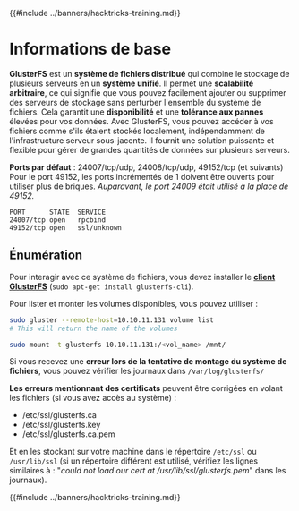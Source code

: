 {{#include ../banners/hacktricks-training.md}}

# Informations de base

**GlusterFS** est un **système de fichiers distribué** qui combine le stockage de plusieurs serveurs en un **système unifié**. Il permet une **scalabilité arbitraire**, ce qui signifie que vous pouvez facilement ajouter ou supprimer des serveurs de stockage sans perturber l'ensemble du système de fichiers. Cela garantit une **disponibilité** et une **tolérance aux pannes** élevées pour vos données. Avec GlusterFS, vous pouvez accéder à vos fichiers comme s'ils étaient stockés localement, indépendamment de l'infrastructure serveur sous-jacente. Il fournit une solution puissante et flexible pour gérer de grandes quantités de données sur plusieurs serveurs.

**Ports par défaut** : 24007/tcp/udp, 24008/tcp/udp, 49152/tcp (et suivants)\
Pour le port 49152, les ports incrémentés de 1 doivent être ouverts pour utiliser plus de briques. _Auparavant, le port 24009 était utilisé à la place de 49152._
```
PORT      STATE  SERVICE
24007/tcp open   rpcbind
49152/tcp open   ssl/unknown
```
## Énumération

Pour interagir avec ce système de fichiers, vous devez installer le [**client GlusterFS**](https://download.gluster.org/pub/gluster/glusterfs/LATEST/) (`sudo apt-get install glusterfs-cli`).

Pour lister et monter les volumes disponibles, vous pouvez utiliser :
```bash
sudo gluster --remote-host=10.10.11.131 volume list
# This will return the name of the volumes

sudo mount -t glusterfs 10.10.11.131:/<vol_name> /mnt/
```
Si vous recevez une **erreur lors de la tentative de montage du système de fichiers**, vous pouvez vérifier les journaux dans `/var/log/glusterfs/`

**Les erreurs mentionnant des certificats** peuvent être corrigées en volant les fichiers (si vous avez accès au système) :

- /etc/ssl/glusterfs.ca
- /etc/ssl/glusterfs.key
- /etc/ssl/glusterfs.ca.pem

Et en les stockant sur votre machine dans le répertoire `/etc/ssl` ou `/usr/lib/ssl` (si un répertoire différent est utilisé, vérifiez les lignes similaires à : "_could not load our cert at /usr/lib/ssl/glusterfs.pem_" dans les journaux).

{{#include ../banners/hacktricks-training.md}}
